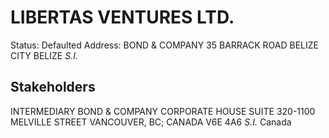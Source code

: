 # LIBERTAS VENTURES LTD.
Status: Defaulted
Address: BOND & COMPANY 35 BARRACK ROAD BELIZE CITY BELIZE  *S.I.*

## Stakeholders
INTERMEDIARY
BOND & COMPANY
CORPORATE HOUSE SUITE 320-1100 MELVILLE STREET VANCOUVER, BC; CANADA V6E 4A6 *S.I.*
Canada



